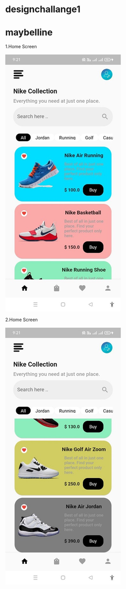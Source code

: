 # designchallange1

# maybelline

1.Home Screen<br><br>
![Home Screen](screenshots/image%201.jpg)<br>

2.Home Screen<br><br>
![Home Screen](screenshots/image2.jpg)<br>

